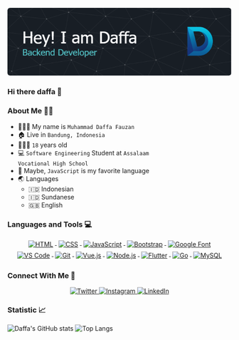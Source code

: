 ![logo](https://github.com/muhammaddaffafauzan/muhammaddaffafauzan/blob/main/github-header-image.png)

### Hi there daffa 👋

### About Me 👨🏻

- 👨🏻‍💼 My name is <code>Muhammad Daffa Fauzan</code>
- 🏠 Live in <code>Bandung, Indonesia</code>
- 🧍🏻‍♂️ <code>18</code> years old
- 💻 <code>Software Engineering</code> Student at <code>Assalaam Vocational High School</code>
- 🌟 Maybe, <code>JavaScript</code> is my favorite language 
- 🌏 Languages
  - 🇮🇩 Indonesian
  - 🇮🇩 Sundanese
  - 🇬🇧 English

### Languages and Tools 💻

<p align="center">
  <!-- HTML -->
  <a href="https://html.spec.whatwg.org/" rel="nofollow">
    <img src="https://www.w3.org/html/logo/downloads/HTML5_Logo_512.png" alt="HTML" height="40" style="vertical-align:top; margin:4px">
  </a>
 
  <!-- CSS -->
  <a href="https://www.w3.org/TR/CSS/#css" rel="nofollow">
    <img src="https://seeklogo.com/images/C/css3-logo-8724075274-seeklogo.com.png" alt="CSS" height="40" style="vertical-align:top; margin:4px">
  </a>

  <!-- JavaScript -->
  <a href="https://www.javascript.com/" rel="nofollow">
    <img src="https://upload.wikimedia.org/wikipedia/commons/6/6a/JavaScript-logo.png" alt="JavaScript" height="40" style="vertical-align:top; margin:4px"> 
  </a>
  
  <!-- Bootstrap -->
  <a href="https://getbootstrap.com/" rel="nofollow"> 
    <img src="https://upload.wikimedia.org/wikipedia/commons/thumb/b/b2/Bootstrap_logo.svg/800px-Bootstrap_logo.svg.png" alt="Bootstrap" height="40" style="vertical-align:top; margin:4px"> 
  </a>
  
  <!-- Google Font -->
  <a href="https://cloud.google.com/free/?utm_source=google&utm_medium=cpc&utm_campaign=japac-ID-all-id-dr-BKWS-all-super-trial-EXA-dr-1605216&utm_content=text-ad-none-none-DEV_c-CRE_664989825089-ADGP_Hybrid+%7C+BKWS+-+EXA+%7C+Txt+-GCP-General-core+brand-main-KWID_43700077139981279-kwd-6458750523&userloc_9119915-network_g&utm_term=KW_google+cloud&gad_source=1&gclid=CjwKCAjw88yxBhBWEiwA7cm6pUgGe3QD93MTvOfiCn5-M4X25KoyIM94REgCkdjTRVCISyRj_on8ORoCTyYQAvD_BwE&gclsrc=aw.ds&hl=id" rel="nofollow"> 
    <img src="https://encrypted-tbn0.gstatic.com/images?q=tbn:ANd9GcQbKNei4TQZhCvnwAQbEPQqMRR0Yp7nFb8l6HUoJZLpCQ&s" alt="Google Font" height="40" style="vertical-align:top; margin:4px">
  </a>
 
  <!-- VS Code -->
  <a href="https://code.visualstudio.com/" rel="nofollow"> 
    <img src="https://upload.wikimedia.org/wikipedia/commons/thumb/9/9a/Visual_Studio_Code_1.35_icon.svg/800px-Visual_Studio_Code_1.35_icon.svg.png" alt="VS Code" height="40" style="vertical-align:top; margin:4px"> 
  </a>

  <!-- Git -->
  <a href="https://git-scm.com/" rel="nofollow"> 
    <img src="https://git-scm.com/images/logos/downloads/Git-Icon-1788C.png" alt="Git" height="40" style="vertical-align:top; margin:4px">
  </a>

  <!-- Vue.js -->
  <a href="https://www.vue.js.co.id/" rel="nofollow"> 
    <img src="https://upload.wikimedia.org/wikipedia/commons/thumb/9/95/Vue.js_Logo_2.svg/1184px-Vue.js_Logo_2.svg.png" alt="Vue.js" height="45" style="vertical-align:top; margin:4px">
  </a>

  <!-- Node.js -->
  <a href="https://nodejs.org/id" rel="nofollow"> 
    <img src="https://cdn.freebiesupply.com/logos/large/2x/nodejs-1-logo-png-transparent.png" alt="Node.js" height="45" style="vertical-align:top; margin:4px">
  </a>

  <!-- Flutter -->
  <a href="https://flutter.dev/" rel="nofollow"> 
    <img src="https://cdn.iconscout.com/icon/free/png-256/free-flutter-2038877-1720090.png?f=webp" alt="Flutter" height="45" style="vertical-align:top; margin:4px">
  </a>

  <!-- Go -->
  <a href="https://go.dev/" rel="nofollow"> 
    <img src="https://go.dev/blog/go-brand/Go-Logo/PNG/Go-Logo_Blue.png" alt="Go" height="45" style="vertical-align:top; margin:4px">
  </a>

  <!-- MySQL -->
  <a href="https://www.mysql.com/" rel="nofollow"> 
    <img src="https://upload.wikimedia.org/wikipedia/labs/8/8e/Mysql_logo.png" alt="MySQL" height="45" style="vertical-align:top; margin:4px">
  </a>
</p>

### Connect With Me :handshake:

<p align="center">
  <a href="https://twitter.com/daffafznnn" rel="nofollow">
    <img src="https://img.shields.io/badge/Twitter-1DA1F2?style=for-the-badge&logo=twitter&logoColor=white" alt="Twitter" />
  </a>
  <a href="https://instagram.com/daffafznnn_/" rel="nofollow">
    <img src="https://img.shields.io/badge/Instagram-E4405F?style=for-the-badge&logo=instagram&logoColor=white" alt="Instagram" />
  </a>
 <a href="https://www.linkedin.com/in/muhammad-daffa-fauzan-b0219a2a1/" rel="nofollow">
    <img src="https://img.shields.io/badge/LinkedIn-0077B5?style=for-the-badge&logo=linkedin&logoColor=white" alt="LinkedIn" />
  </a>
</p>

### Statistic :chart_with_upwards_trend:

![Daffa's GitHub stats](https://github-readme-stats.vercel.app/api?username=muhammaddaffafauzan&show_icons=true&theme=tokyonight)
![Top Langs](https://github-readme-stats.vercel.app/api/top-langs/?username=muhammaddaffafauzan&layout=compact&theme=tokyonight)
